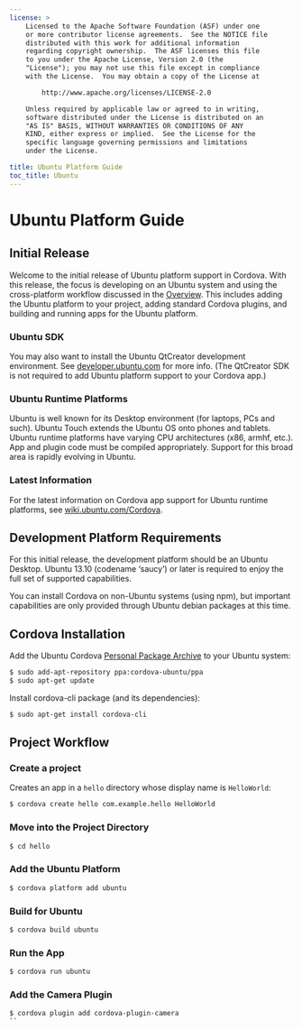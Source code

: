 ```yaml
---
license: >
    Licensed to the Apache Software Foundation (ASF) under one
    or more contributor license agreements.  See the NOTICE file
    distributed with this work for additional information
    regarding copyright ownership.  The ASF licenses this file
    to you under the Apache License, Version 2.0 (the
    "License"); you may not use this file except in compliance
    with the License.  You may obtain a copy of the License at

        http://www.apache.org/licenses/LICENSE-2.0

    Unless required by applicable law or agreed to in writing,
    software distributed under the License is distributed on an
    "AS IS" BASIS, WITHOUT WARRANTIES OR CONDITIONS OF ANY
    KIND, either express or implied.  See the License for the
    specific language governing permissions and limitations
    under the License.

title: Ubuntu Platform Guide
toc_title: Ubuntu
---
```


# Ubuntu Platform Guide

## Initial Release

Welcome to the initial release of Ubuntu platform support in
Cordova. With this release, the focus is developing on an Ubuntu
system and using the cross-platform workflow discussed in the
[Overview](../../overview/index.html).  This includes adding the Ubuntu platform to your project,
adding standard Cordova plugins, and building and running apps for the
Ubuntu platform.

### Ubuntu SDK

You may also want to install the Ubuntu QtCreator development environment. See
[developer.ubuntu.com](http://developer.ubuntu.com) for more info. (The
QtCreator SDK is not required to add Ubuntu platform support to your Cordova
app.)

### Ubuntu Runtime Platforms

Ubuntu is well known for its Desktop environment (for laptops, PCs and such).
Ubuntu Touch extends the Ubuntu OS onto phones and tablets. Ubuntu runtime
platforms have varying CPU architectures (x86, armhf, etc.). App and plugin
code must be compiled appropriately. Support for this broad area is rapidly
evolving in Ubuntu.

### Latest Information

For the latest information on Cordova app support for Ubuntu runtime platforms,
see [wiki.ubuntu.com/Cordova](http://wiki.ubuntu.com/Cordova).

## Development Platform Requirements

For this initial release, the development platform should be an Ubuntu Desktop.
Ubuntu 13.10 (codename ‘saucy’) or later is required to enjoy the full set of
supported capabilities.

You can install Cordova on non-Ubuntu systems (using npm), but important
capabilities are only provided through Ubuntu debian packages at this time.

## Cordova Installation

Add the Ubuntu Cordova
[Personal Package Archive](https://launchpad.net/~cordova-ubuntu/+archive/ppa)
to your Ubuntu system:

```bash
$ sudo add-apt-repository ppa:cordova-ubuntu/ppa
$ sudo apt-get update
```

Install cordova-cli package (and its dependencies):

```bash
$ sudo apt-get install cordova-cli
```

## Project Workflow

### Create a project

Creates an app in a `hello` directory whose display name is
`HelloWorld`:

```bash
$ cordova create hello com.example.hello HelloWorld
```

### Move into the Project Directory

```bash
$ cd hello
```

### Add the Ubuntu Platform

```bash
$ cordova platform add ubuntu
```

### Build for Ubuntu

```bash
$ cordova build ubuntu
```

### Run the App

```bash
$ cordova run ubuntu
```

### Add the Camera Plugin

```bash
$ cordova plugin add cordova-plugin-camera
``
